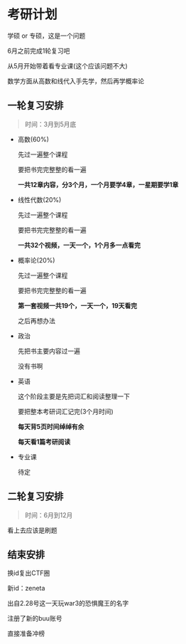 # 考研计划

学硕 or 专硕，这是一个问题

6月之前完成1轮复习吧

从5月开始带着看专业课(这个应该问题不大)

数学方面从高数和线代入手先学，然后再学概率论

## 一轮复习安排

> 时间：3月到5月底

* 高数(60%)

  先过一遍整个课程

  要把书完完整整的看一遍

  **一共12章内容，分3个月，一个月要学4章，一星期要学1章**

  

* 线性代数(20%)

  先过一遍整个课程

  要把书完完整整的看一遍

  **一共32个视频，一天一个，1个月多一点看完**

  

* 概率论(20%)

  先过一遍整个课程

  要把书完完整整的看一遍

  **第一套视频一共19个，一天一个，19天看完**

  之后再想办法

  

* 政治

  先把书主要内容过一遍

  没有书啊

  

* 英语

  这个阶段主要是先把词汇和阅读整理一下

  要把整本考研词汇记完(3个月时间)

  **每天背5页时间绰绰有余**

  **每天看1篇考研阅读**

  

* 专业课

  待定



## 二轮复习安排

> 时间：6月到12月

看上去应该是刷题





## 结束安排

换id复出CTF圈

新id：zeneta

出自2.28号这一天玩war3的恐惧魔王的名字

注册了新的buu账号

直接准备冲榜

